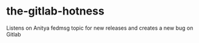 # the-gitlab-hotness
Listens on Anitya fedmsg topic for new releases and creates a new bug on Gitlab

